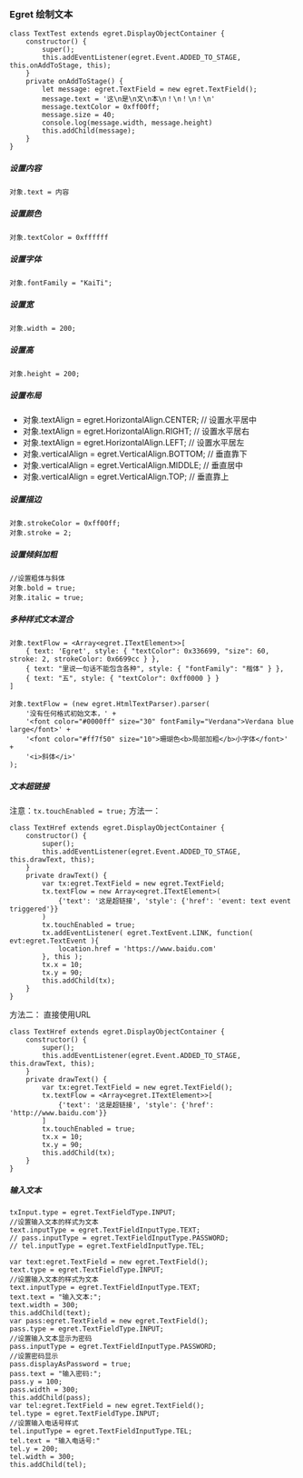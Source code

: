 ### Egret 绘制文本

```
class TextTest extends egret.DisplayObjectContainer {
    constructor() {
        super();
        this.addEventListener(egret.Event.ADDED_TO_STAGE, this.onAddToStage, this);
    }
    private onAddToStage() {
        let message: egret.TextField = new egret.TextField();
        message.text = '这\n是\n文\n本\n！\n！\n！\n'
        message.textColor = 0xff00ff;
        message.size = 40;
        console.log(message.width, message.height)
        this.addChild(message);
    }
}
```

##### 设置内容
```
对象.text = 内容
```
##### 设置颜色
```
对象.textColor = 0xffffff
```
##### 设置字体
```
对象.fontFamily = "KaiTi";
```
##### 设置宽
```
对象.width = 200;
```
##### 设置高
```
对象.height = 200;
```
##### 设置布局
- 对象.textAlign = egret.HorizontalAlign.CENTER; // 设置水平居中
- 对象.textAlign = egret.HorizontalAlign.RIGHT; // 设置水平居右
- 对象.textAlign = egret.HorizontalAlign.LEFT; // 设置水平居左
- 对象.verticalAlign = egret.VerticalAlign.BOTTOM; // 垂直靠下
- 对象.verticalAlign = egret.VerticalAlign.MIDDLE; // 垂直居中
- 对象.verticalAlign = egret.VerticalAlign.TOP; // 垂直靠上

##### 设置描边
```
对象.strokeColor = 0xff00ff;
对象.stroke = 2;
```

##### 设置倾斜加粗

```
//设置粗体与斜体
对象.bold = true;
对象.italic = true;
```
##### 多种样式文本混合

```
对象.textFlow = <Array<egret.ITextElement>>[
    { text: 'Egret', style: { "textColor": 0x336699, "size": 60, stroke: 2, strokeColor: 0x6699cc } },
    { text: "里说一句话不能包含各种", style: { "fontFamily": "楷体" } }, 
    { text: "五", style: { "textColor": 0xff0000 } }
]
```
```
对象.textFlow = (new egret.HtmlTextParser).parser(
    '没有任何格式初始文本，' +
    '<font color="#0000ff" size="30" fontFamily="Verdana">Verdana blue large</font>' +
    '<font color="#ff7f50" size="10">珊瑚色<b>局部加粗</b>小字体</font>' +
    '<i>斜体</i>'
);
```
#####  文本超链接
注意：`tx.touchEnabled = true;`
方法一：
```
class TextHref extends egret.DisplayObjectContainer {
    constructor() {
        super();
        this.addEventListener(egret.Event.ADDED_TO_STAGE, this.drawText, this);
    }
    private drawText() {
        var tx:egret.TextField = new egret.TextField;
        tx.textFlow = new Array<egret.ITextElement>(
            {'text': '这是超链接', 'style': {'href': 'event: text event triggered'}}
        )
        tx.touchEnabled = true;
        tx.addEventListener( egret.TextEvent.LINK, function( evt:egret.TextEvent ){
            location.href = 'https://www.baidu.com'
        }, this );
        tx.x = 10;
        tx.y = 90;
        this.addChild(tx);
    }
}
```
方法二： 直接使用URL

```
class TextHref extends egret.DisplayObjectContainer {
    constructor() {
        super();
        this.addEventListener(egret.Event.ADDED_TO_STAGE, this.drawText, this);
    }
    private drawText() {
        var tx:egret.TextField = new egret.TextField();
        tx.textFlow = <Array<egret.ITextElement>>[
            {'text': '这是超链接', 'style': {'href': 'http://www.baidu.com'}}
        ]
        tx.touchEnabled = true;
        tx.x = 10;
        tx.y = 90;
        this.addChild(tx);
    }
}
```
##### 输入文本

```
txInput.type = egret.TextFieldType.INPUT;
//设置输入文本的样式为文本
text.inputType = egret.TextFieldInputType.TEXT;
// pass.inputType = egret.TextFieldInputType.PASSWORD;
// tel.inputType = egret.TextFieldInputType.TEL;
```

```
var text:egret.TextField = new egret.TextField();
text.type = egret.TextFieldType.INPUT;
//设置输入文本的样式为文本
text.inputType = egret.TextFieldInputType.TEXT;
text.text = "输入文本:";
text.width = 300;
this.addChild(text);
var pass:egret.TextField = new egret.TextField();
pass.type = egret.TextFieldType.INPUT;
//设置输入文本显示为密码
pass.inputType = egret.TextFieldInputType.PASSWORD;
//设置密码显示
pass.displayAsPassword = true;
pass.text = "输入密码:";
pass.y = 100;
pass.width = 300;
this.addChild(pass);
var tel:egret.TextField = new egret.TextField();
tel.type = egret.TextFieldType.INPUT;
//设置输入电话号样式
tel.inputType = egret.TextFieldInputType.TEL;
tel.text = "输入电话号:"
tel.y = 200;
tel.width = 300;
this.addChild(tel);
```